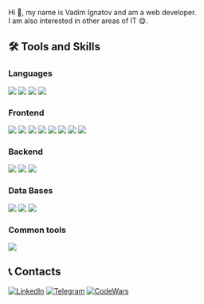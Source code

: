 Hi 👋, my name is Vadim Ignatov and am a web developer.  
I am also interested in other areas of IT 😋.

## 🛠️ Tools and Skills

### Languages
![](https://img.shields.io/badge/JavaScript-Information?style=for-the-badge&logo=javascript&color=000000)
![](https://img.shields.io/badge/TypeScript-Information?style=for-the-badge&logo=typescript&color=000000)
![](https://img.shields.io/badge/Node.js-Information?style=for-the-badge&logo=node.js&color=000000)
![](https://img.shields.io/badge/PHP-Information?style=for-the-badge&logo=php&color=000000)

### Frontend
![](https://img.shields.io/badge/React-Information?style=for-the-badge&logo=react&color=000000)
![](https://img.shields.io/badge/Vue-Information?style=for-the-badge&logo=vuedotjs&color=000000)
![](https://img.shields.io/badge/Nuxt-Information?style=for-the-badge&logo=nuxt&color=000000)
![](https://img.shields.io/badge/HTML-Information?style=for-the-badge&logo=html5&color=000000)
![](https://img.shields.io/badge/CSS-Information?style=for-the-badge&logo=css3&color=000000&logoColor=1572B6)
![](https://img.shields.io/badge/Sass-Information?style=for-the-badge&logo=sass&color=000000)
![](https://img.shields.io/badge/ESlint-Information?style=for-the-badge&logo=eslint&color=000000&logoColor=4B32C3)
![](https://img.shields.io/badge/webpack-Information?style=for-the-badge&logo=webpack&color=000000)

### Backend
![](https://img.shields.io/badge/express-Information?style=for-the-badge&logo=express&color=000000)
![](https://img.shields.io/badge/Nest.js-Information?style=for-the-badge&logo=nestjs&color=000000&logoColor=E0234E)
![](https://img.shields.io/badge/Laravel-Information?style=for-the-badge&logo=laravel&color=000000)

### Data Bases
![](https://img.shields.io/badge/MySQL-Information?style=for-the-badge&logo=MySQL&color=000000&logoColor=FFFFFF)
![](https://img.shields.io/badge/PostgreSQL-Information?style=for-the-badge&logo=PostgreSQL&color=000000&logoColor=4169E1)
![](https://img.shields.io/badge/MongoDB-Information?style=for-the-badge&logo=mongodb&color=000000&logoColor=47A248)

### Common tools
![](https://img.shields.io/badge/GIT-Information?style=for-the-badge&logo=git&color=000000)

## 📞 Contacts
<!-- Links on Social -->
[![LinkedIn](https://img.shields.io/badge/LinkedIn-Profile-black)](https://www.linkedin.com/in/ignatov-vadim/)
[![Telegram](https://img.shields.io/badge/Telegram-Profile-black)](https://t.me/Tekken_thug)
[![CodeWars](https://img.shields.io/badge/CodeWars-Profile-black)](https://www.codewars.com/users/Tekken_thug)
